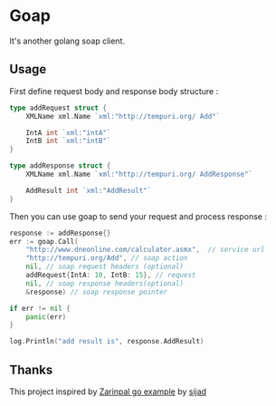 # Goap

It's another golang soap client.

## Usage

First define request body and response body structure :

```go
type addRequest struct {
    XMLName xml.Name `xml:"http://tempuri.org/ Add"`

    IntA int `xml:"intA"`
    IntB int `xml:"intB"`
}

type addResponse struct {
    XMLName xml.Name `xml:"http://tempuri.org/ AddResponse"`

    AddResult int `xml:"AddResult"`
}
```

Then you can use goap to send your request and process response :

```go
response := addResponse{}
err := goap.Call(
    "http://www.dneonline.com/calculator.asmx",  // service url
    "http://tempuri.org/Add", // soap action
    nil, // soap request headers (optional)
    addRequest{IntA: 10, IntB: 15}, // request
    nil, // soap response headers(optional)
    &response) // soap response pointer

if err != nil {
    panic(err)
}

log.Println("add result is", response.AddResult)
```

## Thanks
This project inspired by [Zarinpal go example](https://github.com/sijad/zarinpal-go) by [sijad](https://github.com/sijad)